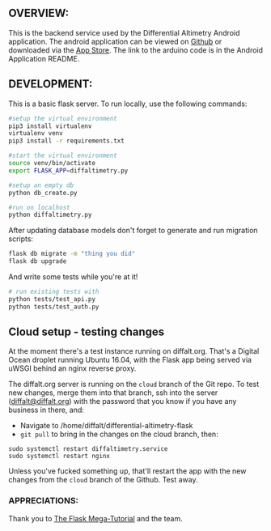 ## OVERVIEW: 
This is the backend service used by the Differential Altimetry Android application. The android application can be viewed on [Github](https://github.com/krtonga/differential-altimetry-android) or downloaded via the [App Store](https://play.google.com/apps/testing/krtonga.github.io.differentialaltimetryandroid). The link to the arduino code is in the Android Application README. 


## DEVELOPMENT:
This is a basic flask server. To run locally, use the following commands:
 ```bash
 #setup the virtual environment
 pip3 install virtualenv
 virtualenv venv
 pip3 install -r requirements.txt
 
 #start the virtual environment
 source venv/bin/activate
 export FLASK_APP=diffaltimetry.py
 
 #setup an empty db
 python db_create.py
 
 #run on localhost
 python diffaltimetry.py
```
 
After updating database models don't forget to generate and run migration scripts:
 ```bash
 flask db migrate -m "thing you did"
 flask db upgrade
 ```
 
And write some tests while you're at it!
 ```bash
 # run existing tests with
 python tests/test_api.py
 python tests/test_auth.py
 ```

## Cloud setup - testing changes
At the moment there's a test instance running on diffalt.org. That's a Digital Ocean droplet running Ubuntu 16.04, with the Flask app being served via uWSGI behind an nginx reverse proxy.

The diffalt.org server is running on the ```cloud``` branch of the Git repo. To test new changes, merge them into that branch, ssh into the server (diffalt@diffalt.org) with the password that you know if you have any business in there, and:

- Navigate to /home/diffalt/differential-altimetry-flask
- ```git pull``` to bring in the changes on the cloud branch, then:

```
sudo systemctl restart diffaltimetry.service 
sudo systemctl restart nginx
```

Unless you've fucked something up, that'll restart the app with the new changes from the ```cloud``` branch of the Github. Test away.

 
### APPRECIATIONS:
Thank you to [The Flask Mega-Tutorial](https://blog.miguelgrinberg.com/post/the-flask-mega-tutorial-part-i-hello-world) and the team.